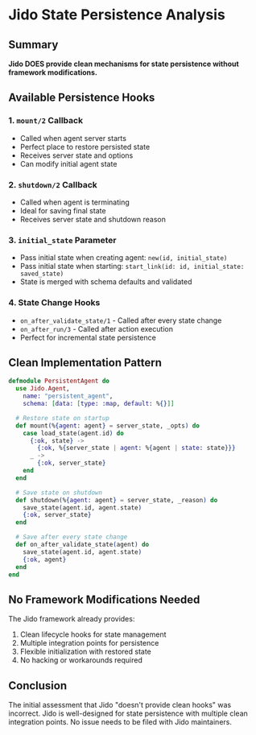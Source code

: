 # Jido State Persistence Analysis

## Summary

**Jido DOES provide clean mechanisms for state persistence without framework modifications.**

## Available Persistence Hooks

### 1. `mount/2` Callback
- Called when agent server starts
- Perfect place to restore persisted state
- Receives server state and options
- Can modify initial agent state

### 2. `shutdown/2` Callback
- Called when agent is terminating
- Ideal for saving final state
- Receives server state and shutdown reason

### 3. `initial_state` Parameter
- Pass initial state when creating agent: `new(id, initial_state)`
- Pass initial state when starting: `start_link(id: id, initial_state: saved_state)`
- State is merged with schema defaults and validated

### 4. State Change Hooks
- `on_after_validate_state/1` - Called after every state change
- `on_after_run/3` - Called after action execution
- Perfect for incremental state persistence

## Clean Implementation Pattern

```elixir
defmodule PersistentAgent do
  use Jido.Agent,
    name: "persistent_agent",
    schema: [data: [type: :map, default: %{}]]

  # Restore state on startup
  def mount(%{agent: agent} = server_state, _opts) do
    case load_state(agent.id) do
      {:ok, state} ->
        {:ok, %{server_state | agent: %{agent | state: state}}}
      _ ->
        {:ok, server_state}
    end
  end

  # Save state on shutdown
  def shutdown(%{agent: agent} = server_state, _reason) do
    save_state(agent.id, agent.state)
    {:ok, server_state}
  end

  # Save after every state change
  def on_after_validate_state(agent) do
    save_state(agent.id, agent.state)
    {:ok, agent}
  end
end
```

## No Framework Modifications Needed

The Jido framework already provides:
1. Clean lifecycle hooks for state management
2. Multiple integration points for persistence
3. Flexible initialization with restored state
4. No hacking or workarounds required

## Conclusion

The initial assessment that Jido "doesn't provide clean hooks" was incorrect. Jido is well-designed for state persistence with multiple clean integration points. No issue needs to be filed with Jido maintainers.